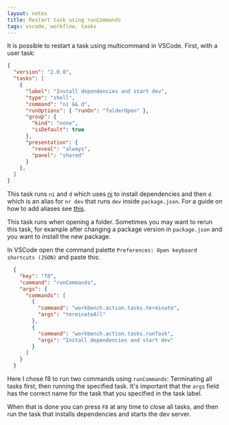 ```yaml
---
layout: notes
title: Restart task using runCommands
tags: vscode, workflow, tasks
---
```


It is possible to restart a task using multicommand in VSCode. First, with a user task:

```json
{
  "version": "2.0.0",
  "tasks": [
    {
      "label": "Install dependencies and start dev",
      "type": "shell",
      "command": "ni && d",
      "runOptions": { "runOn": "folderOpen" },
      "group": {
        "kind": "none",
        "isDefault": true
      },
      "presentation": {
        "reveal": "always",
        "panel": "shared"
      }
    },
  ]
}
```

This task runs `ni` and `d` which uses [ni](https://github.com/antfu-collective/ni) to install dependencies and then `d` which is an alias for `nr dev` that runs `dev` inside `package.json`. For a guide on how to add aliases see [this](https://tutorials.henrikvilhelmberglund.com/workflow/000%20-%20Add%20aliases%20to%20VSCode%20Git%20Bash%20terminal%20(Windows)).

This task runs when opening a folder. Sometimes you may want to rerun this task, for example after changing a package version in `package.json` and you want to install the new package.

In VSCode open the command palette `Preferences: Open keyboard shortcuts (JSON)` and paste this:

```json
  {
    "key": "f8",
    "command": "runCommands",
    "args": {
      "commands": [
        {
          "command": "workbench.action.tasks.terminate",
          "args": "terminateAll"
        },
        {
          "command": "workbench.action.tasks.runTask",
          "args": "Install dependencies and start dev"
        }
      ]
    }
  }
```

Here I chose f8 to run two commands using `runCommands`: Terminating all tasks first, then running the specified task. It's important that the `args` field has the correct name for the task that you specified in the task label.

When that is done you can press `F8` at any time to close all tasks, and then run the task that installs dependencies and starts the dev server.